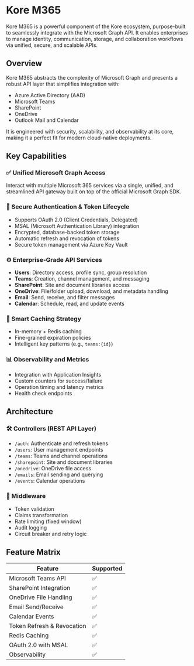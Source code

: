 
# Kore M365

Kore M365 is a powerful component of the Kore ecosystem, purpose-built to seamlessly integrate with the Microsoft Graph API. It enables enterprises to manage identity, communication, storage, and collaboration workflows via unified, secure, and scalable APIs.

## Overview

Kore M365 abstracts the complexity of Microsoft Graph and presents a robust API layer that simplifies integration with:

- Azure Active Directory (AAD)
- Microsoft Teams
- SharePoint
- OneDrive
- Outlook Mail and Calendar

It is engineered with security, scalability, and observability at its core, making it a perfect fit for modern cloud-native deployments.

## Key Capabilities

### ✅ Unified Microsoft Graph Access
Interact with multiple Microsoft 365 services via a single, unified, and streamlined API gateway built on top of the official Microsoft Graph SDK.

### 🔐 Secure Authentication & Token Lifecycle
- Supports OAuth 2.0 (Client Credentials, Delegated)
- MSAL (Microsoft Authentication Library) integration
- Encrypted, database-backed token storage
- Automatic refresh and revocation of tokens
- Secure token management via Azure Key Vault

### ⚙️ Enterprise-Grade API Services
- **Users**: Directory access, profile sync, group resolution
- **Teams**: Creation, channel management, and messaging
- **SharePoint**: Site and document libraries access
- **OneDrive**: File/folder upload, download, and metadata handling
- **Email**: Send, receive, and filter messages
- **Calendar**: Schedule, read, and update events

### 🧠 Smart Caching Strategy
- In-memory + Redis caching
- Fine-grained expiration policies
- Intelligent key patterns (e.g., `teams:{id}`)

### 📊 Observability and Metrics
- Integration with Application Insights
- Custom counters for success/failure
- Operation timing and latency metrics
- Health check endpoints

## Architecture

### 🛠 Controllers (REST API Layer)
- `/auth`: Authenticate and refresh tokens
- `/users`: User management endpoints
- `/teams`: Teams and channel operations
- `/sharepoint`: Site and document libraries
- `/onedrive`: OneDrive file access
- `/emails`: Email sending and querying
- `/events`: Calendar operations

### 🧰 Middleware
- Token validation
- Claims transformation
- Rate limiting (fixed window)
- Audit logging
- Circuit breaker and retry logic


## Feature Matrix

| Feature                  | Supported |
|--------------------------|-----------|
| Microsoft Teams API      | ✅        |
| SharePoint Integration   | ✅        |
| OneDrive File Handling   | ✅        |
| Email Send/Receive       | ✅        |
| Calendar Events          | ✅        |
| Token Refresh & Revocation | ✅      |
| Redis Caching            | ✅        |
| OAuth 2.0 with MSAL      | ✅        |
| Observability            | ✅        |
